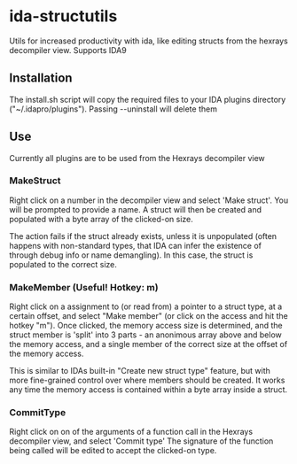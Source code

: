 # ida-structutils

Utils for increased productivity with ida, like editing structs from the hexrays decompiler view.
Supports IDA9

## Installation

The install.sh script will copy the required files to your IDA plugins directory ("~/.idapro/plugins").
Passing --uninstall will delete them

## Use

Currently all plugins are to be used from the Hexrays decompiler view

### MakeStruct

Right click on a number in the decompiler view and select 'Make struct'.
You will be prompted to provide a name.
A struct will then be created and populated with a byte array of the clicked-on size.

The action fails if the struct already exists, unless it is unpopulated (often happens with non-standard types, that IDA can infer the existence of through debug info or name demangling).
In this case, the struct is populated to the correct size.

### MakeMember (Useful! Hotkey: m)

Right click on a assignment to (or read from) a pointer to a struct type, at a certain offset, and select "Make member" (or click on the access and hit the hotkey "m").
Once clicked, the memory access size is determined, and the struct member is 'split' into 3 parts - an anonimous array above and below the memory access, and a single member of the correct size at the offset of the memory access.

This is similar to IDAs built-in "Create new struct type" feature, but with more fine-grained control over where members should be created.
It works any time the memory access is contained within a byte array inside a struct.

### CommitType

Right click on on of the arguments of a function call in the Hexrays decompiler view, and select 'Commit type'
The signature of the function being called will be edited to accept the clicked-on type.

